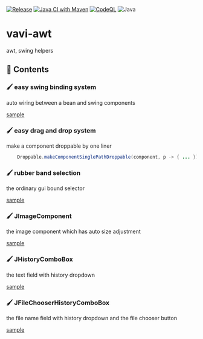 [![Release](https://jitpack.io/v/umjammer/vavi-awt.svg)](https://jitpack.io/#umjammer/vavi-awt)
[![Java CI with Maven](https://github.com/umjammer/vavi-awt/workflows/Java%20CI/badge.svg)](https://github.com/umjammer/vavi-awt/actions)
[![CodeQL](https://github.com/umjammer/vavi-awt/actions/workflows/codeql-analysis.yml/badge.svg)](https://github.com/umjammer/vavi-awt/actions/workflows/codeql-analysis.yml)
![Java](https://img.shields.io/badge/Java-8-b07219)

# vavi-awt

awt, swing helpers

## 🎨 Contents

### 🖌️ easy swing binding system

auto wiring between a bean and swing components

[sample](src/test/java/vavi/swing/binder/BinderTest.java)

### 🖌️ easy drag and drop system

make a component droppable by one liner

```java
    Droppable.makeComponentSinglePathDroppable(component, p -> { ... });
```

### 🖌️ rubber band selection

the ordinary gui bound selector

[sample](https://github.com/umjammer/vavi-image-sandbox/tree/master/src/test/java/Test32.java)

### 🖌️ JImageComponent

the image component which has auto size adjustment

[sample](src/test/java/JImageComponentTest.java)

### 🖌 JHistoryComboBox

the text field with history dropdown

[sample](src/test/java/FileRenamer.java)

### 🖌 JFileChooserHistoryComboBox

the file name field with history dropdown and the file chooser button

[sample](https://github.com/umjammer/vavi-apps-jwindiff)